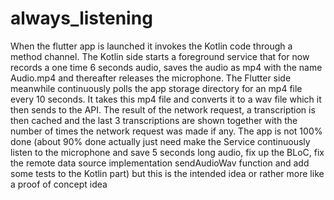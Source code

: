 # always_listening
When the flutter app is launched it invokes the Kotlin code through a method channel. The
Kotlin side starts a foreground service that for now records a one time 6 seconds audio, 
saves the audio as mp4 with the name Audio.mp4 and thereafter releases the microphone. The
Flutter side meanwhile continuously polls the app storage directory for an mp4
file every 10 seconds. It takes this mp4 file and converts it to a wav file which it
then sends to the API. The result of the network request, a transcription is then cached and
the last 3 transcriptions are shown together with the number of times the network request was
made if any. The app is not 100% done (about 90% done actually just need make the Service
continuously listen to the microphone and save 5 seconds long audio, fix up the BLoC,
fix the remote data source implementation sendAudioWav function and add some tests to the Kotlin
part) but this is the intended idea or rather more like a proof of concept idea
